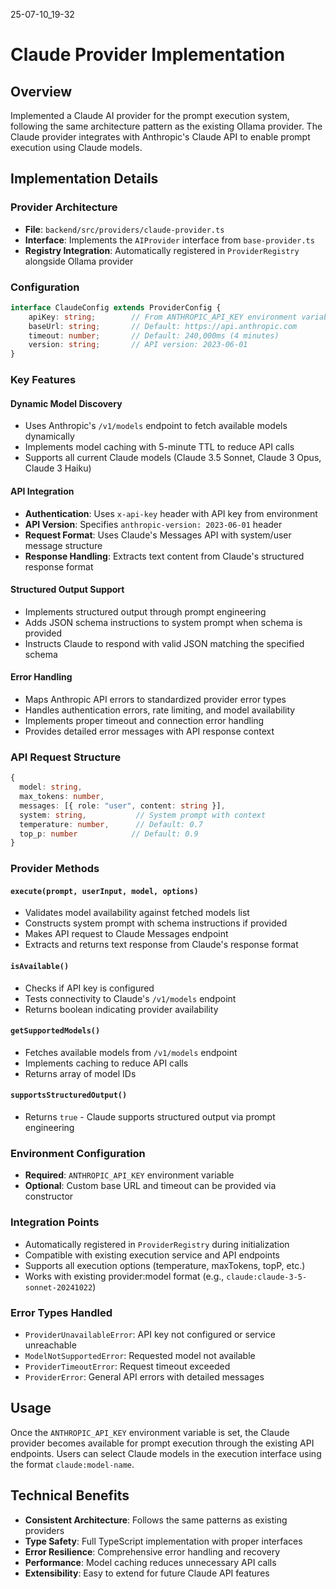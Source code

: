 25-07-10_19-32

# Claude Provider Implementation

## Overview
Implemented a Claude AI provider for the prompt execution system, following the same architecture pattern as the existing Ollama provider. The Claude provider integrates with Anthropic's Claude API to enable prompt execution using Claude models.

## Implementation Details

### Provider Architecture
- **File**: `backend/src/providers/claude-provider.ts`
- **Interface**: Implements the `AIProvider` interface from `base-provider.ts`
- **Registry Integration**: Automatically registered in `ProviderRegistry` alongside Ollama provider

### Configuration
```typescript
interface ClaudeConfig extends ProviderConfig {
    apiKey: string;        // From ANTHROPIC_API_KEY environment variable
    baseUrl: string;       // Default: https://api.anthropic.com
    timeout: number;       // Default: 240,000ms (4 minutes)
    version: string;       // API version: 2023-06-01
}
```

### Key Features

#### Dynamic Model Discovery
- Uses Anthropic's `/v1/models` endpoint to fetch available models dynamically
- Implements model caching with 5-minute TTL to reduce API calls
- Supports all current Claude models (Claude 3.5 Sonnet, Claude 3 Opus, Claude 3 Haiku)

#### API Integration
- **Authentication**: Uses `x-api-key` header with API key from environment
- **API Version**: Specifies `anthropic-version: 2023-06-01` header
- **Request Format**: Uses Claude's Messages API with system/user message structure
- **Response Handling**: Extracts text content from Claude's structured response format

#### Structured Output Support
- Implements structured output through prompt engineering
- Adds JSON schema instructions to system prompt when schema is provided
- Instructs Claude to respond with valid JSON matching the specified schema

#### Error Handling
- Maps Anthropic API errors to standardized provider error types
- Handles authentication errors, rate limiting, and model availability
- Implements proper timeout and connection error handling
- Provides detailed error messages with API response context

### API Request Structure
```typescript
{
  model: string,
  max_tokens: number,
  messages: [{ role: "user", content: string }],
  system: string,           // System prompt with context
  temperature: number,      // Default: 0.7
  top_p: number            // Default: 0.9
}
```

### Provider Methods

#### `execute(prompt, userInput, model, options)`
- Validates model availability against fetched models list
- Constructs system prompt with schema instructions if provided
- Makes API request to Claude Messages endpoint
- Extracts and returns text response from Claude's response format

#### `isAvailable()`
- Checks if API key is configured
- Tests connectivity to Claude's `/v1/models` endpoint
- Returns boolean indicating provider availability

#### `getSupportedModels()`
- Fetches available models from `/v1/models` endpoint
- Implements caching to reduce API calls
- Returns array of model IDs

#### `supportsStructuredOutput()`
- Returns `true` - Claude supports structured output via prompt engineering

### Environment Configuration
- **Required**: `ANTHROPIC_API_KEY` environment variable
- **Optional**: Custom base URL and timeout can be provided via constructor

### Integration Points
- Automatically registered in `ProviderRegistry` during initialization
- Compatible with existing execution service and API endpoints
- Supports all execution options (temperature, maxTokens, topP, etc.)
- Works with existing provider:model format (e.g., `claude:claude-3-5-sonnet-20241022`)

### Error Types Handled
- `ProviderUnavailableError`: API key not configured or service unreachable
- `ModelNotSupportedError`: Requested model not available
- `ProviderTimeoutError`: Request timeout exceeded
- `ProviderError`: General API errors with detailed messages

## Usage
Once the `ANTHROPIC_API_KEY` environment variable is set, the Claude provider becomes available for prompt execution through the existing API endpoints. Users can select Claude models in the execution interface using the format `claude:model-name`.

## Technical Benefits
- **Consistent Architecture**: Follows the same patterns as existing providers
- **Type Safety**: Full TypeScript implementation with proper interfaces
- **Error Resilience**: Comprehensive error handling and recovery
- **Performance**: Model caching reduces unnecessary API calls
- **Extensibility**: Easy to extend for future Claude API features
